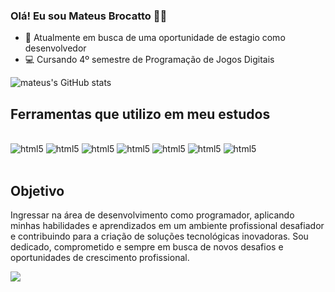 ### Olá! Eu sou Mateus Brocatto 🙋‍♂️

 - 🌟 Atualmente em busca de uma oportunidade de estagio como desenvolvedor 
 - 💻 Cursando 4º semestre de Programação de Jogos Digitais 


![mateus's GitHub stats](https://github-readme-stats.vercel.app/api?username=Mateus&show_icons=true&theme=dracula)

## Ferramentas que utilizo em meu estudos
<div style = "display: inlne_block"><br/>

 <img aling = "center" alt="html5" src="https://img.shields.io/badge/CSS3-1572B6?style=for-the-badge&logo=css3&logoColor=white">
 <img aling = "center" alt="html5" src="https://img.shields.io/badge/HTML5-E34F26?style=for-the-badge&logo=html5&logoColor=white">
 <img aling = "center" alt="html5" src="https://img.shields.io/badge/JavaScript-F7DF1E?style=for-the-badge&logo=javascript&logoColor=black">
 <img aling = "center" alt="html5" src="https://img.shields.io/badge/Node.js-43853D?style=for-the-badge&logo=node.js&logoColor=white">
 <img aling = "center" alt="html5" src="https://img.shields.io/badge/C-00599C?style=for-the-badge&logo=c&logoColor=white">
 <img aling = "center" alt="html5" src="https://img.shields.io/badge/C%23-239120?style=for-the-badge&logo=c-sharp&logoColor=white">
 <img aling = "center" alt="html5" src="https://img.shields.io/badge/Unity-100000?style=for-the-badge&logo=unity&logoColor=white">
 
 </div><br>
 
 
## Objetivo 
Ingressar na área de desenvolvimento como programador, aplicando minhas habilidades e aprendizados em um ambiente profissional desafiador e contribuindo para a criação de soluções tecnológicas inovadoras. Sou dedicado, comprometido e sempre em busca de novos desafios e oportunidades de crescimento profissional.


<p>
  <img aling = "center"tsrc" src="ttps://media.giphy.com/media/6heBQSjt2IoA8/giphy.gif">
</p>




